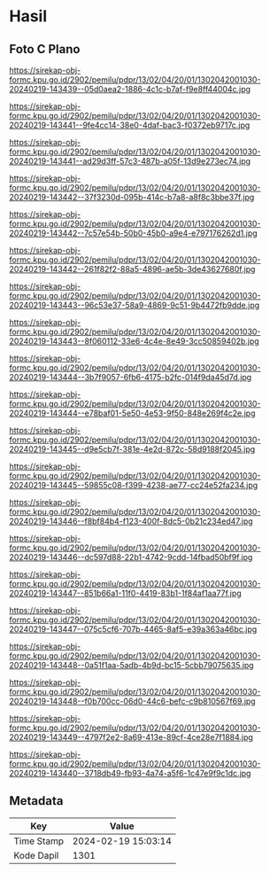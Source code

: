 # Hasil

## Foto C Plano

https://sirekap-obj-formc.kpu.go.id/2902/pemilu/pdpr/13/02/04/20/01/1302042001030-20240219-143439--05d0aea2-1886-4c1c-b7af-f9e8ff44004c.jpg

https://sirekap-obj-formc.kpu.go.id/2902/pemilu/pdpr/13/02/04/20/01/1302042001030-20240219-143441--9fe4cc14-38e0-4daf-bac3-f0372eb9717c.jpg

https://sirekap-obj-formc.kpu.go.id/2902/pemilu/pdpr/13/02/04/20/01/1302042001030-20240219-143441--ad29d3ff-57c3-487b-a05f-13d9e273ec74.jpg

https://sirekap-obj-formc.kpu.go.id/2902/pemilu/pdpr/13/02/04/20/01/1302042001030-20240219-143442--37f3230d-095b-414c-b7a8-a8f8c3bbe37f.jpg

https://sirekap-obj-formc.kpu.go.id/2902/pemilu/pdpr/13/02/04/20/01/1302042001030-20240219-143442--7c57e54b-50b0-45b0-a9e4-e797176262d1.jpg

https://sirekap-obj-formc.kpu.go.id/2902/pemilu/pdpr/13/02/04/20/01/1302042001030-20240219-143442--261f82f2-88a5-4896-ae5b-3de43627680f.jpg

https://sirekap-obj-formc.kpu.go.id/2902/pemilu/pdpr/13/02/04/20/01/1302042001030-20240219-143443--96c53e37-58a9-4869-9c51-9b4472fb9dde.jpg

https://sirekap-obj-formc.kpu.go.id/2902/pemilu/pdpr/13/02/04/20/01/1302042001030-20240219-143443--8f060112-33e6-4c4e-8e49-3cc50859402b.jpg

https://sirekap-obj-formc.kpu.go.id/2902/pemilu/pdpr/13/02/04/20/01/1302042001030-20240219-143444--3b7f9057-6fb6-4175-b2fc-014f9da45d7d.jpg

https://sirekap-obj-formc.kpu.go.id/2902/pemilu/pdpr/13/02/04/20/01/1302042001030-20240219-143444--e78baf01-5e50-4e53-9f50-848e269f4c2e.jpg

https://sirekap-obj-formc.kpu.go.id/2902/pemilu/pdpr/13/02/04/20/01/1302042001030-20240219-143445--d9e5cb7f-381e-4e2d-872c-58d9188f2045.jpg

https://sirekap-obj-formc.kpu.go.id/2902/pemilu/pdpr/13/02/04/20/01/1302042001030-20240219-143445--59855c08-f399-4238-ae77-cc24e52fa234.jpg

https://sirekap-obj-formc.kpu.go.id/2902/pemilu/pdpr/13/02/04/20/01/1302042001030-20240219-143446--f8bf84b4-f123-400f-8dc5-0b21c234ed47.jpg

https://sirekap-obj-formc.kpu.go.id/2902/pemilu/pdpr/13/02/04/20/01/1302042001030-20240219-143446--dc597d88-22b1-4742-9cdd-14fbad50bf9f.jpg

https://sirekap-obj-formc.kpu.go.id/2902/pemilu/pdpr/13/02/04/20/01/1302042001030-20240219-143447--851b66a1-11f0-4419-83b1-1f84af1aa77f.jpg

https://sirekap-obj-formc.kpu.go.id/2902/pemilu/pdpr/13/02/04/20/01/1302042001030-20240219-143447--075c5cf6-707b-4465-8af5-e39a363a46bc.jpg

https://sirekap-obj-formc.kpu.go.id/2902/pemilu/pdpr/13/02/04/20/01/1302042001030-20240219-143448--0a51f1aa-5adb-4b9d-bc15-5cbb79075635.jpg

https://sirekap-obj-formc.kpu.go.id/2902/pemilu/pdpr/13/02/04/20/01/1302042001030-20240219-143448--f0b700cc-06d0-44c6-befc-c9b810567f69.jpg

https://sirekap-obj-formc.kpu.go.id/2902/pemilu/pdpr/13/02/04/20/01/1302042001030-20240219-143449--4797f2e2-8a69-413e-89cf-4ce28e7f1884.jpg

https://sirekap-obj-formc.kpu.go.id/2902/pemilu/pdpr/13/02/04/20/01/1302042001030-20240219-143440--3718db49-fb93-4a74-a5f6-1c47e9f9c1dc.jpg


## Metadata

| Key        | Value               |
| ---------- | ------------------- |
| Time Stamp | 2024-02-19 15:03:14 |
| Kode Dapil | 1301                |



